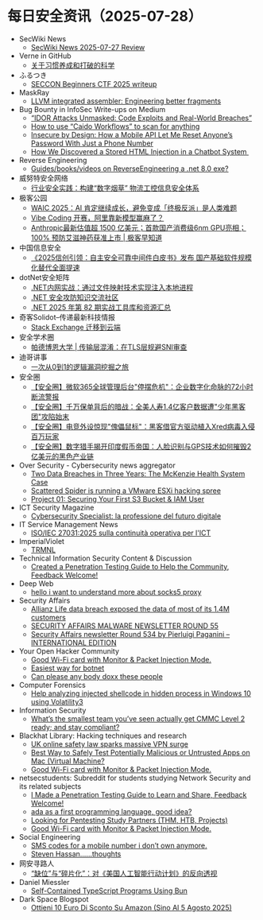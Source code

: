# 每日安全资讯（2025-07-28）

- SecWiki News
  - [SecWiki News 2025-07-27 Review](http://www.sec-wiki.com/?2025-07-27)
- Verne in GitHub
  - [关于习惯养成和打破的科学](https://blog.einverne.info/post/2025/07/the-science-of-making-and-breaking-habits.html)
- ふるつき
  - [SECCON Beginners CTF 2025 writeup](https://furutsuki.hatenablog.com/entry/2025/07/27/223211)
- MaskRay
  - [LLVM integrated assembler: Engineering better fragments](https://maskray.me/blog/2025-07-27-llvm-integrated-assembler-engineering-better-fragments)
- Bug Bounty in InfoSec Write-ups on Medium
  - [“IDOR Attacks Unmasked: Code Exploits and Real-World Breaches”](https://infosecwriteups.com/idor-attacks-unmasked-code-exploits-and-real-world-breaches-b05cddfb45c7?source=rss----7b722bfd1b8d--bug_bounty)
  - [How to use “Caido Workflows” to scan for anything](https://infosecwriteups.com/how-to-use-caido-workflows-to-scan-for-anything-07eed72ba06a?source=rss----7b722bfd1b8d--bug_bounty)
  - [Insecure by Design: How a Mobile API Let Me Reset Anyone’s Password With Just a Phone Number](https://infosecwriteups.com/insecure-by-design-how-a-mobile-api-let-me-reset-anyones-password-with-just-a-phone-number-ba588ec384e5?source=rss----7b722bfd1b8d--bug_bounty)
  - [How We Discovered a Stored HTML Injection in a Chatbot System ️](https://infosecwriteups.com/how-we-discovered-a-stored-html-injection-in-a-chatbot-system-%EF%B8%8F-6cbefe8b0718?source=rss----7b722bfd1b8d--bug_bounty)
- Reverse Engineering
  - [Guides/books/videos on ReverseEngineering a .net 8.0 exe?](https://www.reddit.com/r/ReverseEngineering/comments/1maffsi/guidesbooksvideos_on_reverseengineering_a_net_80/)
- 威努特安全网络
  - [行业安全实践：构建“数字烟草” 物流工控信息安全体系](https://mp.weixin.qq.com/s?__biz=MzAwNTgyODU3NQ==&mid=2651134514&idx=1&sn=5cb56dc9604ae0049f28b7cfca066950)
- 极客公园
  - [WAIC 2025：AI 肯定继续成长，避免变成「终极反派」是人类难题](https://mp.weixin.qq.com/s?__biz=MTMwNDMwODQ0MQ==&mid=2653083536&idx=1&sn=ad17bdbbd7fd2dc64d9b0052bc143ad0)
  - [Vibe Coding 开赛，阿里靠新模型赢麻了？](https://mp.weixin.qq.com/s?__biz=MTMwNDMwODQ0MQ==&mid=2653083529&idx=1&sn=80a7640db4ac9d6aebde1580e333fcd9)
  - [Anthropic最新估值超 1500 亿美元；首款国产消费级6nm GPU亮相；100% 预防艾滋神药获准上市 | 极客早知道](https://mp.weixin.qq.com/s?__biz=MTMwNDMwODQ0MQ==&mid=2653083527&idx=1&sn=fe08fd2f0b6add8b0cf4405ea6c108ff)
- 中国信息安全
  - [《2025信创引领：自主安全可靠中间件白皮书》发布 国产基础软件规模化替代全面提速](https://mp.weixin.qq.com/s?__biz=MzA5MzE5MDAzOA==&mid=2664246207&idx=1&sn=5e81841cb3393076cca4c46411d3683e)
- dotNet安全矩阵
  - [.NET内网实战：通过文件映射技术实现注入本地进程](https://mp.weixin.qq.com/s?__biz=MzUyOTc3NTQ5MA==&mid=2247500176&idx=1&sn=b51462b34eab39528d3d5e4df63d891a)
  - [.NET 安全攻防知识交流社区](https://mp.weixin.qq.com/s?__biz=MzUyOTc3NTQ5MA==&mid=2247500176&idx=2&sn=30919cf654b392d454502c5cdcfd7f00)
  - [.NET 2025 年第 82 期实战工具库和资源汇总](https://mp.weixin.qq.com/s?__biz=MzUyOTc3NTQ5MA==&mid=2247500176&idx=3&sn=80c540d3af3e015f277f4321e2d396d9)
- 奇客Solidot–传递最新科技情报
  - [Stack Exchange 迁移到云端](https://www.solidot.org/story?sid=81901)
- 安全学术圈
  - [帕德博恩大学 | 传输层混淆：在TLS层规避SNI审查](https://mp.weixin.qq.com/s?__biz=MzU5MTM5MTQ2MA==&mid=2247493094&idx=1&sn=6d97064f452294cef8b437f973d22984)
- 迪哥讲事
  - [一次从0到1的逻辑漏洞挖掘之旅](https://mp.weixin.qq.com/s?__biz=MzIzMTIzNTM0MA==&mid=2247497956&idx=1&sn=330650442e400cf88ae9025a067c2ab0)
- 安全圈
  - [【安全圈】微软365全球管理后台"停摆危机"：企业数字化命脉的72小时断流警报](https://mp.weixin.qq.com/s?__biz=MzIzMzE4NDU1OQ==&mid=2652070862&idx=1&sn=e70a9919b47c2cf671b71d2fae9a827f)
  - [【安全圈】千万保单背后的暗战：全美人寿1.4亿客户数据遭"少年黑客团"攻陷始末](https://mp.weixin.qq.com/s?__biz=MzIzMzE4NDU1OQ==&mid=2652070862&idx=2&sn=94d1f96eb4623018d646a39c7a6dd5cb)
  - [【安全圈】电竞外设惊现"傀儡鼠标"：黑客借官方驱动植入Xred病毒入侵百万玩家](https://mp.weixin.qq.com/s?__biz=MzIzMzE4NDU1OQ==&mid=2652070862&idx=3&sn=91e55ef44df16de2b5b16447eeffd480)
  - [【安全圈】数字猎手揭开印度假币帝国：人脸识别与GPS技术如何摧毁2亿美元的黑色产业链](https://mp.weixin.qq.com/s?__biz=MzIzMzE4NDU1OQ==&mid=2652070862&idx=4&sn=5758c81d449089907988a1fd9411ce90)
- Over Security - Cybersecurity news aggregator
  - [Two Data Breaches in Three Years: The McKenzie Health System Case](https://www.suspectfile.com/two-data-breaches-in-three-years-the-mckenzie-health-system-case/)
  - [Scattered Spider is running a VMware ESXi hacking spree](https://www.bleepingcomputer.com/news/security/scattered-spider-is-running-a-vmware-esxi-hacking-spree/)
  - [Project 01: Securing Your First S3 Bucket & IAM User](https://attacker-codeninja.github.io/2025-07-27-Project-01-S3-IAM-Security/)
- ICT Security Magazine
  - [Cybersecurity Specialist: la professione del futuro digitale](https://www.ictsecuritymagazine.com/notizie/cybersecurity-specialist/)
- IT Service Management News
  - [ISO/IEC 27031:2025 sulla continuità operativa per l'ICT](http://blog.cesaregallotti.it/2025/07/isoiec-270312025-sulla-continuita.html)
- ImperialViolet
  - [TRMNL](http://www.imperialviolet.org/2025/07/27/trmnl.html)
- Technical Information Security Content & Discussion
  - [Created a Penetration Testing Guide to Help the Community, Feedback Welcome!](https://www.reddit.com/r/netsec/comments/1mad4u1/created_a_penetration_testing_guide_to_help_the/)
- Deep Web
  - [hello i want to understand more about socks5 proxy](https://www.reddit.com/r/deepweb/comments/1majs4a/hello_i_want_to_understand_more_about_socks5_proxy/)
- Security Affairs
  - [Allianz Life data breach exposed the data of most of its 1.4M customers](https://securityaffairs.com/180445/data-breach/allianz-life-data-breach-exposed-the-data-of-most-of-its-1-4m-customers.html)
  - [SECURITY AFFAIRS MALWARE NEWSLETTER ROUND 55](https://securityaffairs.com/180434/malware/security-affairs-malware-newsletter-round-55.html)
  - [Security Affairs newsletter Round 534 by Pierluigi Paganini – INTERNATIONAL EDITION](https://securityaffairs.com/180423/breaking-news/security-affairs-newsletter-round-534-by-pierluigi-paganini-international-edition.html)
- Your Open Hacker Community
  - [Good Wi-Fi card with Monitor & Packet Injection Mode.](https://www.reddit.com/r/HowToHack/comments/1magagx/good_wifi_card_with_monitor_packet_injection_mode/)
  - [Easiest way for botnet](https://www.reddit.com/r/HowToHack/comments/1mauxei/easiest_way_for_botnet/)
  - [Can please any body doxx these people](https://www.reddit.com/r/HowToHack/comments/1maxy7n/can_please_any_body_doxx_these_people/)
- Computer Forensics
  - [Help analyzing injected shellcode in hidden process in Windows 10 using Volatility3](https://www.reddit.com/r/computerforensics/comments/1maib4w/help_analyzing_injected_shellcode_in_hidden/)
- Information Security
  - [What’s the smallest team you’ve seen actually get CMMC Level 2 ready; and stay compliant?](https://www.reddit.com/r/Information_Security/comments/1matlwt/whats_the_smallest_team_youve_seen_actually_get/)
- Blackhat Library: Hacking techniques and research
  - [UK online safety law sparks massive VPN surge](https://www.reddit.com/r/blackhat/comments/1mapt5p/uk_online_safety_law_sparks_massive_vpn_surge/)
  - [Best Way to Safely Test Potentially Malicious or Untrusted Apps on Mac (Virtual Machine?](https://www.reddit.com/r/blackhat/comments/1maqavn/best_way_to_safely_test_potentially_malicious_or/)
  - [Good Wi-Fi card with Monitor & Packet Injection Mode.](https://www.reddit.com/r/blackhat/comments/1magcc8/good_wifi_card_with_monitor_packet_injection_mode/)
- netsecstudents: Subreddit for students studying Network Security and its related subjects
  - [I Made a Penetration Testing Guide to Learn and Share, Feedback Welcome!](https://www.reddit.com/r/netsecstudents/comments/1mandes/i_made_a_penetration_testing_guide_to_learn_and/)
  - [ada as a first programming language, good idea?](https://www.reddit.com/r/netsecstudents/comments/1ma8d1m/ada_as_a_first_programming_language_good_idea/)
  - [Looking for Pentesting Study Partners (THM, HTB, Projects)](https://www.reddit.com/r/netsecstudents/comments/1maiaw1/looking_for_pentesting_study_partners_thm_htb/)
  - [Good Wi-Fi card with Monitor & Packet Injection Mode.](https://www.reddit.com/r/netsecstudents/comments/1magdlj/good_wifi_card_with_monitor_packet_injection_mode/)
- Social Engineering
  - [SMS codes for a mobile number i don’t own anymore.](https://www.reddit.com/r/SocialEngineering/comments/1masnpe/sms_codes_for_a_mobile_number_i_dont_own_anymore/)
  - [Steven Hassan......thoughts](https://www.reddit.com/r/SocialEngineering/comments/1mamznq/steven_hassanthoughts/)
- 网安寻路人
  - [“缺位”与“碎片化”：对《美国人工智能行动计划》的反向透视](https://mp.weixin.qq.com/s?__biz=MzIxODM0NDU4MQ==&mid=2247507401&idx=1&sn=ceb60ad023dff7e68a6f880e0844188e)
- Daniel Miessler
  - [Self-Contained TypeScript Programs Using Bun](https://danielmiessler.com/blog/executable-typescript-programs-using-bun)
- Dark Space Blogspot
  - [Ottieni 10 Euro Di Sconto Su Amazon (Sino Al 5 Agosto 2025)](http://darkwhite666.blogspot.com/2025/07/ottieni-10-euro-di-sconto-su-amazon.html)
